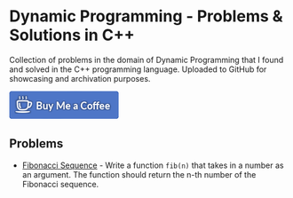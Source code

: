 # Dynamic Programming - Problems & Solutions in C++

Collection of problems in the domain of Dynamic Programming that I found and solved in the C++ programming language. Uploaded to GitHub for showcasing and archivation purposes.

[![Buy Me Coffee](images/buy-me-coffee.png)](https://www.paypal.me/DjordjeJocic)

## Problems

*   [Fibonacci Sequence](001-fib/main.cpp) - Write a function `fib(n)` that takes in a number as an argument. The function should return the n-th number of the Fibonacci sequence.
